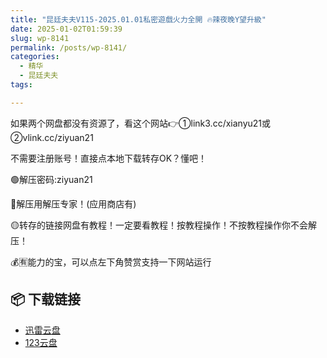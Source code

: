 ```yaml
---
title: "昆廷夫夫V115-2025.01.01私密遊戲火力全開 🔥辣夜晚Y望升級"
date: 2025-01-02T01:59:39
slug: wp-8141
permalink: /posts/wp-8141/
categories:
  - 精华
  - 昆廷夫夫
tags:

---
```


如果两个网盘都没有资源了，看这个网站👉①link3.cc/xianyu21或②vlink.cc/ziyuan21

不需要注册账号！直接点本地下载转存OK？懂吧！

🟢解压密码:ziyuan21

🔵解压用解压专家！(应用商店有)

🟡转存的链接网盘有教程！一定要看教程！按教程操作！不按教程操作你不会解压！

💰🈶能力的宝，可以点左下角赞赏支持一下网站运行

## 📦 下载链接
- [迅雷云盘](https://blziyuan21.com/pay-download/8141?key=a3dd5050cc&down_id=0)
- [123云盘](https://blziyuan21.com/pay-download/8141?key=a3dd5050cc&down_id=1)

